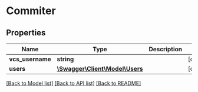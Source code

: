 # Commiter

## Properties
Name | Type | Description | Notes
------------ | ------------- | ------------- | -------------
**vcs_username** | **string** |  | [optional] 
**users** | [**\Swagger\Client\Model\Users**](Users.md) |  | [optional] 

[[Back to Model list]](../README.md#documentation-for-models) [[Back to API list]](../README.md#documentation-for-api-endpoints) [[Back to README]](../README.md)


